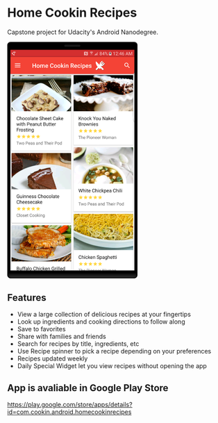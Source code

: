 # Home Cookin Recipes
Capstone project for Udacity's Android Nanodegree.

<img src="https://github.com/xdeng9/HomeCookinRecipes/blob/master/Home%20Cookin%20Recipes%20Screenshots/device-2017-04-16-004716.png" width="300"/>

## Features
- View a large collection of delicious recipes at your fingertips
- Look up ingredients and cooking directions to follow along
- Save to favorites
- Share with families and friends
- Search for recipes by title, ingredients, etc
- Use Recipe spinner to pick a recipe depending on your preferences
- Recipes updated weekly
- Daily Special Widget let you view recipes without opening the app

## App is avaliable in Google Play Store
https://play.google.com/store/apps/details?id=com.cookin.android.homecookinrecipes
